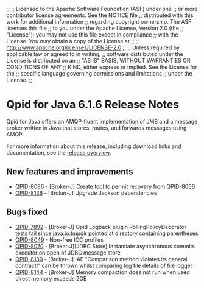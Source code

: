 ;;
;; Licensed to the Apache Software Foundation (ASF) under one
;; or more contributor license agreements.  See the NOTICE file
;; distributed with this work for additional information
;; regarding copyright ownership.  The ASF licenses this file
;; to you under the Apache License, Version 2.0 (the
;; "License"); you may not use this file except in compliance
;; with the License.  You may obtain a copy of the License at
;; 
;;   http://www.apache.org/licenses/LICENSE-2.0
;; 
;; Unless required by applicable law or agreed to in writing,
;; software distributed under the License is distributed on an
;; "AS IS" BASIS, WITHOUT WARRANTIES OR CONDITIONS OF ANY
;; KIND, either express or implied.  See the License for the
;; specific language governing permissions and limitations
;; under the License.
;;

# Qpid for Java 6.1.6 Release Notes

Qpid for Java offers an AMQP-fluent implementation of JMS and a message
broker written in Java that stores, routes, and forwards messages
using AMQP.

For more information about this release, including download links and
documentation, see the [release overview](index.html).


## New features and improvements

 - [QPID-8086](https://issues.apache.org/jira/browse/QPID-8086) - [Broker-J] Create tool to permit recovery from QPID-8066
 - [QPID-8136](https://issues.apache.org/jira/browse/QPID-8136) - [Broker-J] Upgrade Jackson dependencies

## Bugs fixed

 - [QPID-7892](https://issues.apache.org/jira/browse/QPID-7892) - [Broker-J] Qpid Logback plugin RollingPolicyDecorator tests fail since java.io.tmpdir pointed at directory containing parentheses 
 - [QPID-8049](https://issues.apache.org/jira/browse/QPID-8049) - Non-free ICC profiles
 - [QPID-8070](https://issues.apache.org/jira/browse/QPID-8070) - [Broker-J][JDBC Store] Instantiate asynchronous commits executor on open of JDBC message store
 - [QPID-8130](https://issues.apache.org/jira/browse/QPID-8130) - [Broker-J] IAE "Comparison method violates its general contract!" can be thrown whilst comparing log file details of file logger
 - [QPID-8144](https://issues.apache.org/jira/browse/QPID-8144) - [Broker-J] Memory compaction does not run when used direct memory exceeds 2GB
